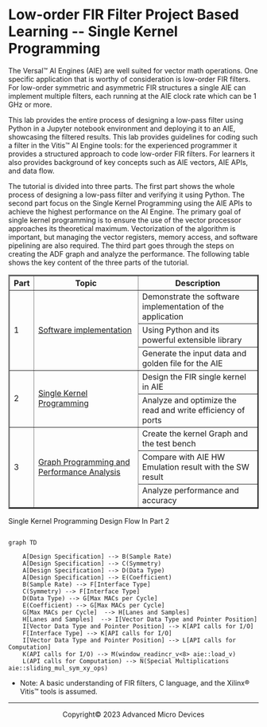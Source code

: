 # Low-order FIR Filter Project Based Learning -- Single Kernel Programming

The Versal™ AI Engines (AIE) are well suited for vector math operations. One specific application that is worthy of consideration is low-order FIR filters. 
For low-order symmetric and asymmetric FIR structures a single AIE can implement multiple filters, each running at the AIE clock rate which can be 1 GHz or more.

This lab provides the entire process of designing a low-pass filter using Python in a Jupyter notebook environment and deploying it to an AIE, showcasing the filtered results. This lab provides guidelines for coding such a filter in the Vitis™ AI Engine tools: for the experienced programmer it provides a structured approach to code low-order FIR filters. For learners it also provides background of key concepts such as AIE vectors, AIE APIs, and data flow.

The tutorial is divided into three parts. The first part shows the whole process of designing a low-pass filter and verifying it using Python.
The second part focus on the Single Kernel Programming using the AIE APIs to achieve the highest performance on the AI Engine. The primary goal of single kernel programming is to ensure the use of the vector processor approaches its theoretical maximum. Vectorization of the algorithm is important, but managing the vector registers, memory access, and software pipelining are also required. The third part goes through the steps on creating the ADF graph and analyze the performance. The following table shows the key content of the three parts of the tutorial.

<table border="2">
<thead>
  <tr>
    <th>Part</th>
    <th>Topic</th>
    <th>Description</th>
  </tr>
</thead>
<tbody>
  <tr>
    <td rowspan="3">1</td>
    <td rowspan="3"><a href="https://github.com/Xilinx/xup_aie_training/blob/main/pbl/aie_single_kernel/fir_lowpass/notebook/fir_lowpass1.ipynb">Software implementation</a></td>
    <td>Demonstrate the software implementation of the application</td>
  </tr>
  <tr>
    <td>Using Python and its powerful extensible library</td>
  </tr>
  <tr>
    <td>Generate the input data and golden file for the AIE</td>
  </tr>
  <tr>
    <td rowspan="2">2</td>
    <td rowspan="2"><a href="https://github.com/Xilinx/xup_aie_training/blob/main/pbl/aie_single_kernel/fir_lowpass/notebook/fir_lowpass2.ipynb">Single Kernel Programming</a></td>
    <td>Design the FIR single kernel in AIE</td>
  </tr>
  <tr>
    <td>Analyze and optimize the read and write efficiency of ports</td>
  </tr>
  <tr>
    <td rowspan="3">3</td>
    <td rowspan="3"><a href="https://github.com/Xilinx/xup_aie_training/blob/main/pbl/aie_single_kernel/fir_lowpass/notebook/fir_lowpass3.ipynb">Graph Programming and Performance Analysis</a></td>
    <td>Create the kernel Graph and the test bench</td>
  </tr>
  <tr>
    <td>Compare with AIE HW Emulation result with the SW result</td>
  </tr>
  <tr>
    <td>Analyze performance and accuracy</td>
  </tr>
</tbody>
</table>

<summary>Single Kernel Programming Design Flow In Part 2</summary>

```mermaid

graph TD

    A[Design Specification] --> B(Sample Rate)
    A[Design Specification] --> C(Symmetry)
    A[Design Specification] --> D(Data Type)
    A[Design Specification] --> E(Coefficient)
    B(Sample Rate) --> F[Interface Type]
    C(Symmetry) --> F[Interface Type]
    D(Data Type) --> G[Max MACs per Cycle]
    E(Coefficient) --> G[Max MACs per Cycle]
    G[Max MACs per Cycle]  --> H[Lanes and Samples]
    H[Lanes and Samples]  --> I[Vector Data Type and Pointer Position] 
    I[Vector Data Type and Pointer Position] --> K[API calls for I/O]
    F[Interface Type] --> K[API calls for I/O]
    I[Vector Data Type and Pointer Position] --> L[API calls for Computation]
    K(API calls for I/O) --> M(window_readincr_v<8> aie::load_v)
    L(API calls for Computation) --> N(Special Multiplications aie::sliding_mul_sym_xy_ops)

```

- Note: A basic understanding of FIR filters, C language, and the Xilinx® Vitis™ tools is assumed.

---------------------------------------
<p align="center">Copyright&copy; 2023 Advanced Micro Devices</p>
